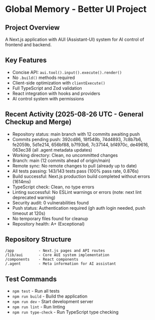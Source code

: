 # Global Memory - Better UI Project

## Project Overview
A Next.js application with AUI (Assistant-UI) system for AI control of frontend and backend.

## Key Features
- Concise API: `aui.tool().input().execute().render()`
- No `.build()` methods required
- Client-side optimization with `clientExecute()`
- Full TypeScript and Zod validation
- React integration with hooks and providers
- AI control system with permissions

## Recent Activity (2025-08-26 UTC - General Checkup and Merge)
- Repository status: main branch with 12 commits awaiting push
- Commits pending push: 392cd86, 18f549b, 74d4893, 7c8b7b6, fe2059b, 5d1e214, 656bf88, b7f93b6, 7c37144, bf4970c, de49616, 063ec38 (all .agent metadata updates)
- Working directory: Clean, no uncommitted changes
- Branch: main (12 commits ahead of origin/main)
- Remote sync: No remote changes to pull (already up to date)
- All tests passing: 143/143 tests pass (100% pass rate, 0.876s)
- Build successful: Next.js production build completed without errors (1614ms)
- TypeScript check: Clean, no type errors
- Linting successful: No ESLint warnings or errors (note: next lint deprecated warning)
- Security audit: 0 vulnerabilities found
- Push status: Authentication required (gh auth login needed, push timeout at 120s)
- No temporary files found for cleanup
- Repository health: A+ (Exceptional)

## Repository Structure
```
/app           - Next.js pages and API routes
/lib/aui       - Core AUI system implementation
/components    - React components
/.agent        - Meta information for AI assistant
```

## Test Commands
- `npm test` - Run all tests
- `npm run build` - Build the application
- `npm run dev` - Start development server
- `npm run lint` - Run linting
- `npm run type-check` - Run TypeScript type checking